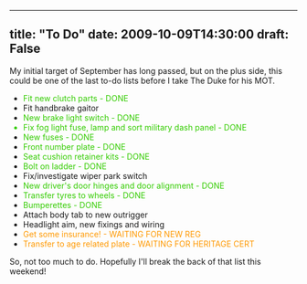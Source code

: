 
---
title: "To Do"
date: 2009-10-09T14:30:00
draft: False
---

My initial target of September has long passed, but on the plus side, this could be one of the last to-do lists before I take The Duke for his MOT.
<ul><li><span style="color: rgb(51, 204, 0);">Fit new clutch parts</span> <span style="color: rgb(51, 204, 0);">- DONE</span>
</li><li>Fit handbrake gaitor</li><li><span style="color: rgb(51, 204, 0);">New brake light switch - DONE</span>
</li><li style="color: rgb(51, 204, 0);">Fix fog light fuse, lamp and sort military dash panel - DONE
</li><li><span style="color: rgb(51, 204, 0);">New fuses - DONE</span>
</li><li><span style="color: rgb(51, 204, 0);">Front number plate - DONE</span>
</li><li><span style="color: rgb(51, 204, 0);">Seat cushion retainer kits - DONE</span></li><li><span style="color: rgb(51, 204, 0);">Bolt on ladder - DONE</span>
</li><li>Fix/investigate wiper park switch</li><li><span style="color: rgb(51, 204, 0);">New driver's door hinges and door alignment - DONE</span>
</li><li><span style="color: rgb(51, 204, 0);">Transfer tyres to wheels - DONE</span>
</li><li><span style="color: rgb(51, 204, 0);">Bumperettes - DONE</span>
</li><li>Attach body tab to new outrigger
</li><li>Headlight aim, new fixings and wiring
</li><li><span style="color: rgb(255, 153, 0);">Get some insurance! - WAITING FOR NEW REG</span>
</li><li><span style="color: rgb(255, 153, 0);">Transfer to age related plate - WAITING FOR HERITAGE CERT</span>
</li></ul>So, not too much to do.  Hopefully I'll break the back of that list this weekend!